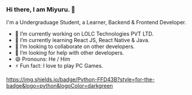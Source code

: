 ### Hi there, I am Miyuru. 👋

I'm a Undergraduage Student, a Learner, Backend & Frontend Developer.

- 🔭 I’m currently working on LOLC Technologies PVT LTD.
- 🌱 I’m currently learning React JS, React Native & Java.
- 👯 I’m looking to collaborate on other developers.
- 🤔 I’m looking for help with other developers.
- 😄 Pronouns: He / Him
- ⚡ Fun fact: I love to play PC Games.

https://img.shields.io/badge/Python-FFD43B?style=for-the-badge&logo=python&logoColor=darkgreen
